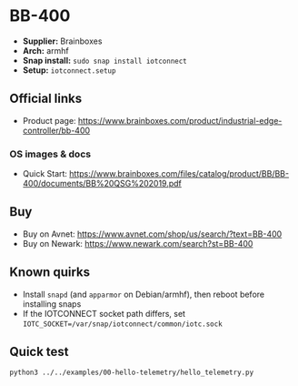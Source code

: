 # BB-400

- **Supplier:** Brainboxes
- **Arch:** armhf
- **Snap install:** `sudo snap install iotconnect`
- **Setup:** `iotconnect.setup`

## Official links
- Product page: https://www.brainboxes.com/product/industrial-edge-controller/bb-400

### OS images & docs
- Quick Start: https://www.brainboxes.com/files/catalog/product/BB/BB-400/documents/BB%20QSG%202019.pdf

## Buy
- Buy on Avnet: https://www.avnet.com/shop/us/search/?text=BB-400
- Buy on Newark: https://www.newark.com/search?st=BB-400

## Known quirks
- Install `snapd` (and `apparmor` on Debian/armhf), then reboot before installing snaps
- If the IOTCONNECT socket path differs, set `IOTC_SOCKET=/var/snap/iotconnect/common/iotc.sock`

## Quick test
```bash
python3 ../../examples/00-hello-telemetry/hello_telemetry.py
```